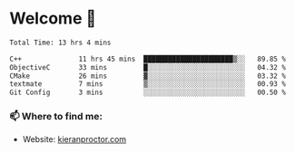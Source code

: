 # Welcome 🦘

<!--START_SECTION:waka-->

```txt
Total Time: 13 hrs 4 mins

C++              11 hrs 45 mins  ██████████████████████▒░░   89.85 %
ObjectiveC       33 mins         █░░░░░░░░░░░░░░░░░░░░░░░░   04.32 %
CMake            26 mins         ▓░░░░░░░░░░░░░░░░░░░░░░░░   03.32 %
textmate         7 mins          ▒░░░░░░░░░░░░░░░░░░░░░░░░   00.93 %
Git Config       3 mins          ░░░░░░░░░░░░░░░░░░░░░░░░░   00.50 %
```

<!--END_SECTION:waka-->

### 📫 Where to find me:

-   Website: [kieranproctor.com](https://kieranproctor.com/)
